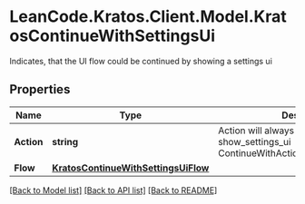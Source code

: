 # LeanCode.Kratos.Client.Model.KratosContinueWithSettingsUi
Indicates, that the UI flow could be continued by showing a settings ui

## Properties

Name | Type | Description | Notes
------------ | ------------- | ------------- | -------------
**Action** | **string** | Action will always be &#x60;show_settings_ui&#x60; show_settings_ui ContinueWithActionShowSettingsUIString | 
**Flow** | [**KratosContinueWithSettingsUiFlow**](KratosContinueWithSettingsUiFlow.md) |  | 

[[Back to Model list]](../../README.md#documentation-for-models) [[Back to API list]](../../README.md#documentation-for-api-endpoints) [[Back to README]](../../README.md)

